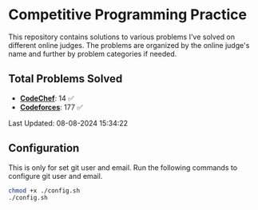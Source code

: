 # Competitive Programming Practice

This repository contains solutions to various problems I've solved on different online judges. The problems are organized by the online judge's name and further by problem categories if needed.

## Total Problems Solved

- [**CodeChef**](./CodeChef): 14 ✅
- [**Codeforces**](./Codeforces): 177 ✅



Last Updated: 08-08-2024 15:34:22

## Configuration
This is only for set git user and email. Run the following commands to configure git user and email.
```bash
chmod +x ./config.sh
./config.sh
```
